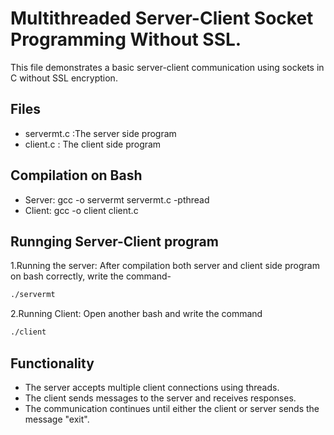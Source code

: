 

# Multithreaded Server-Client Socket Programming Without SSL.

This file demonstrates a basic server-client communication using sockets in C without SSL encryption.

## Files

- servermt.c :The server side program
- client.c : The client side program

## Compilation on Bash

- Server: gcc -o servermt servermt.c -pthread
- Client: gcc -o client client.c

## Runnging Server-Client program

1.Running the server: After compilation both server and client side program on bash correctly, write the command-

```bash
./servermt
```

2.Running Client: Open another bash and write the command 
```bash
./client
```

## Functionality

- The server accepts multiple client connections using threads.
- The client sends messages to the server and receives responses.
- The communication continues until either the client or server sends the message "exit".


